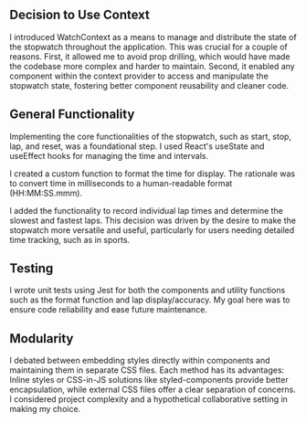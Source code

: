 ## Decision to Use Context
I introduced WatchContext as a means to manage and distribute the state of the stopwatch throughout the application. This was crucial for a couple of reasons. First, it allowed me to avoid prop drilling, which would have made the codebase more complex and harder to maintain. Second, it enabled any component within the context provider to access and manipulate the stopwatch state, fostering better component reusability and cleaner code.

## General Functionality
Implementing the core functionalities of the stopwatch, such as start, stop, lap, and reset, was a foundational step. I used React's useState and useEffect hooks for managing the time and intervals. 

I created a custom function to format the time for display. The rationale was to convert time in milliseconds to a human-readable format (HH:MM:SS.mmm).

I added the functionality to record individual lap times and determine the slowest and fastest laps. This decision was driven by the desire to make the stopwatch more versatile and useful, particularly for users needing detailed time tracking, such as in sports.

## Testing
I wrote unit tests using Jest for both the components and utility functions such as the format function and lap display/accuracy. My goal here was to ensure code reliability and ease future maintenance. 

## Modularity
I debated between embedding styles directly within components and maintaining them in separate CSS files. Each method has its advantages: Inline styles or CSS-in-JS solutions like styled-components provide better encapsulation, while external CSS files offer a clear separation of concerns. I considered project complexity and a hypothetical collaborative setting in making my choice.

